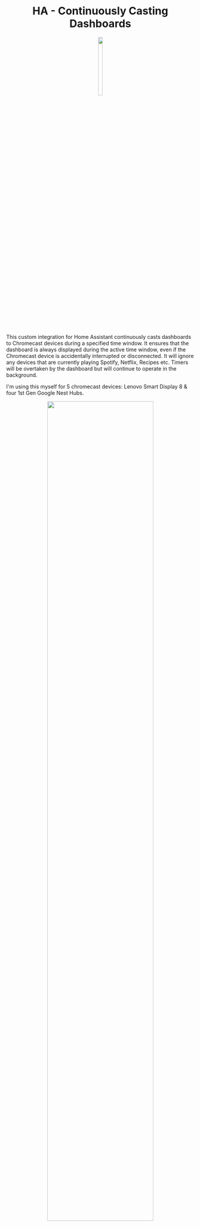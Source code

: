 # <center>**HA - Continuously Casting Dashboards** </center>

<p align="center">
  <img src="branding/logo.png" width=15% height=20%>
</p>

This custom integration for Home Assistant continuously casts dashboards to Chromecast devices during a specified time window. It ensures that the dashboard is always displayed during the active time window, even if the Chromecast device is accidentally interrupted or disconnected. It will ignore any devices that are currently playing Spotify, Netflix, Recipes etc. Timers will be overtaken by the dashboard but will continue to operate in the background.

I'm using this myself for 5 chromecast devices: Lenovo Smart Display 8 & four 1st Gen Google Nest Hubs.

<p align="center">
  <img src="https://github.com/b0mbays/continuously_casting_dashboards/assets/55556007/9cc32333-312e-41cf-bca0-e531e535a268" width=75% height=75%>
</p>
<br/><br/>

# ✨**Features:**

* Automatically casts specified Home Assistant dashboards to Chromecast devices.
* Monitors the casting state of each device and resumes casting if interrupted.
* Custom entity states for when to cast a dashboard (both globally and individual dashboards)
* Multiple dashboard casting for the same device (cast different dashboards at different times).
* Configurable global time window for active casting.
* Configurable casting interval.
* Configurable volume per device.
* Configurable start and end times per device.
* Google Home Speaker Group support.
* **Exposes sensors for configuring and viewing global settings:**

  * `sensor.cast_delay`
  * `sensor.logging_level`
  * `sensor.start_time`
  * `sensor.end_time`
  * `sensor.switch_entity_id`
  * `sensor.switch_entity_state`

  These sensors can be set via actions. For example:

  ```yaml
  action: continuously_casting_dashboards.set_cast_delay
  target:
    entity_id: sensor.cast_delay
  data:
    value: 60  # Must be between 5-300 seconds
  ```

  ```yaml
  action: continuously_casting_dashboards.set_logging_level
  target:
    entity_id: sensor.logging_level
  data:
    value: debug  # Must be one of: debug, info, warning, error, critical
  ```

  ```yaml
  action: continuously_casting_dashboards.set_start_time
  target:
    entity_id: sensor.start_time
  data:
    value: "07:00"  # Must be in HH:MM format
  ```

  ```yaml
  action: continuously_casting_dashboards.set_end_time
  target:
    entity_id: sensor.end_time
  data:
    value: "23:00"  # Must be in HH:MM format
  ```

  ```yaml
  action: continuously_casting_dashboards.set_switch_entity
  target:
    entity_id: sensor.switch_entity_id
  data:
    value: input_boolean.global_ccd_cast  # Must be a valid entity ID
  ```

  ```yaml
  action: continuously_casting_dashboards.set_switch_state
  target:
    entity_id: sensor.switch_entity_state
  data:
    value: "on"  # Any string value
  ```

<br/><br/>

✅ **Requirements:**
====================

1. **Home Assistant**
2. **[HTTPS External Access](https://www.makeuseof.com/secure-home-assistant-installation-free-ssl-certificate/?newsletter_popup=1)** which HA requires for casting and the HACS Addon installed. **Alternatively, if you have a Nabu Casa subscription then this is already set up for you.**

   - *This **does** work without external access if you are behind a valid SSL cert locally*
3. **Trusted network setup** for each Chromecast device to avoid logging in. See guide [here](https://blog.fuzzymistborn.com/homeassistant-and-catt-cast-all-the-things/) and follow the 'Trusted Networks' section half way down. You can either do your entire home network, or individual devices. You can find the IP address for each device by going to Settings -> Device Information -> Technical Information on the device.

   Your trusted networks section should then look something like this:

   ```yaml
   homeassistant:
     external_url: "<your-external-url-for-home-assistant"
     auth_providers:
       - type: trusted_networks
         trusted_networks:
           - 192.168.12.236/32 #These are my display IP addresses, replace them with your own (including the /32)
           - 192.168.12.22/32
           - 192.168.12.217/32
         trusted_users:
           192.168.12.236: <your-user-id>  #Ensure this user has admin rights too
           192.168.12.22: <your-user-id>
           192.168.12.217: <your-user-id>
         allow_bypass_login: true
       - type: homeassistant
   ```
4. **[ha-catt-fix](https://github.com/swiergot/ha-catt-fix)** setup for your dashboard to keep the display 'awake' and not time out after 10 minutes. Install steps:

   - Go to the HACS panel in Home Assistant
   - Click on the three dots in the top right corner and choose "Custom repositories"
   - Enter `swiergot/ha-catt-fix` in the "Add custom repository" field, select "Dashboard" from the "Category" dropdown, and click on the "Add" button.
   - Go to the "Frontend" tab within HACS, and click on 'Explore and download repositories" and search for 'ha-catt-fix'.
   - Click "Download"
   - Restart Home Assistant
   - Ensure that 'ha-catt-fix' is listed inside your dashboards resources. (_Your dashboard_ -> Three dots -> Edit -> Three dots -> Manage resources)
5. **[Kiosk Mode](https://github.com/NemesisRE/kiosk-mode)** for hiding the navigations bars for fullscreen dashboards on your displays.

<br/><br/>

🚀**Installation**
==================

### **HACS**

1. Go to the HACS panel in Home Assistant.
2. Click on the three dots in the top right corner and choose "Custom repositories".
3. Enter `b0mbays/continuously_casting_dashboards` in the "Add custom repository" field, select "Integration" from the "Category" dropdown, and click on the "Add" button.
4. Once the custom repository is added, you can install the integration through HACS. You should see "Continuously Cast Dashboards" in the "Integrations" tab. Click on "Download" to add it to your Home Assistant instance.
5. Restart Home Assistant to load the custom integration.
6. Setup your devices inside the configuration.yaml file, follow the steps from the configuration section below.
7. Restart again to start the integration.

<br/><br/>

⚡️**How does it work?**
=========================

The integration uses [CATT's](https://github.com/skorokithakis/catt) functionality to 'call' each of your Google Chromecast devices checking the status every 45 seconds (you can change this in the config) for any 'state' changes. If there is no media playing on the device, then the dashboard will be cast. If the device already has the dashboard casting then it will be ignored. And if there is youtube/recipes/spotify playing on the device then it will also be ignored.

The casting functionality within Home Assistant requires your instance to be accesible via HTTPS with either paying for a Nabu Casa subscription or setting this up yourself. I opted to subscribe to Nabu Casa to help support HA development. Previously, I did set this up myself and the guide I used is [here](https://www.makeuseof.com/secure-home-assistant-installation-free-ssl-certificate/?newsletter_popup=1).

<br/><br/>

⚙️**Configuration**
=====================

### UI Configuration

The integration can be configured through the Home Assistant UI:

1. Go to **Settings** > **Devices & Services**
2. Click the **Add Integration** button
3. Search for "Continuously Casting Dashboards"
4. Follow the configuration steps:

   - Set global settings (logging level, cast delay, time window)
   - Add devices and their dashboards
   - Configure dashboard-specific settings (URL, volume, time window, etc.)

   Further explanation of configuration parameters is provided in the YAML examples below.

### YAML Configuration

The integration also supports YAML configuration. If you have an existing YAML configuration, it will be automatically imported into the UI configuration when you add the integration.

**Note**: After importing YAML configuration, it is recommended to manage your configuration through the UI.

To configure the integration via YAML, add the following to your `configuration.yaml` file:

```yaml
continuously_casting_dashboards:
  logging_level: warning #Required: Set the logging level - debug/info/warning (default is 'warning' - try 'debug' for debugging)
  cast_delay: 45 #Required: Time (in seconds) for casting checks between each device.
  start_time: "07:00" #Optional: Global start time of the casting window (format: "HH:MM") - Default is set to "07:00" and can be individually overwritten per device below.
  end_time: "01:00" #Optional: Global end time of the casting window (format: "HH:MM") and must be after "00:00". Default is set to "01:00" and can be individually overwritten per device below.
  devices:
    "<Display_Name>": #Required: Display name or IP address of your device. Find this on the actual device's settings or inside the Google Home app.
      - dashboard_url: "<Dashboard_URL>" #Required: Dashboard URL to be casted (This must be the local IP address of your HA instance, not homeassistant.local)
        volume: 5 #Optional: Volume to set the display. (If you remove this, the device will remain the same volume)
        start_time: "07:00" #Optional: Set the start time for this device
        end_time: "01:00" #Optional: Set the end time for this device
    "<Display_Name>": 
      - dashboard_url: "<Dashboard_URL>" 
        volume: <Volume>
        start_time: "<Start_Time>" 
        end_time: "<End_Time>"
        speaker_groups: #Optional: Here you can set speaker groups that your device might be a member of to skip casting if they are active.
          - "<Speaker group name>" #Optional: Speaker group name
          - "<Speaker group name>" #Optional: Extra speaker group names

    #You can then add more devices repeating the above format:

    # Examples:
    # "Office display":
    #   - dashboard_url: "http://192.168.12.104:8123/nest-dashboard/default_view?kiosk"
    #     volume: 7
    #     start_time: "06:00" 
    #     end_time: "18:00"
    # "Kitchen display":
    #   - dashboard_url: "http://192.168.12.104:8123/kitchen-dashboard/default_view?kiosk"
    #     volume: 9
    #     start_time: "06:00" 
    #     end_time: "22:00"
    # "192.168.12.217":  //IP address can also be used
    #   - dashboard_url: "http://192.168.12.104:8123/nest-dashboard/default_view?kiosk"
    #     volume: 4
    #     start_time: "18:00" 
    #     end_time: "03:00"
    #     speaker_groups:
    #       - "Upstairs Speakers"
    #       - "Downstairs Speakers"
```

<br/><br/>
**↕️ Multiple dashboard casting**
===================================

With this feature, you can configure multiple dashboards to be cast at different times for the same device. To enable this feature, add multiple dashboards and time windows to each devices configuration, for example:

```yaml
devices:
   ...
     "Office display":
       - dashboard_url: "http://192.168.12.104:8123/day-dashboard/default_view?kiosk"
         volume: 7
         start_time: "07:00" 
         end_time: "23:59"
       - dashboard_url: "http://192.168.12.104:8123/night-dashboard/default_view?kiosk"
         volume: 7
         start_time: "00:01" 
         end_time: "03:00"
```

<br/><br/>

<br/><br/>
**🎮Casting based on entity states**
====================================

With this feature, you can control if the casting will start or stop based on a HA entity either globally or per device. For example, lets create a new boolean switch inside your configuration.yaml file of which you want to use to control the casting - for example:

```yaml
input_boolean:
  global_ccd_cast:
    name: "CCD Global Casting"
    initial: on
```

For the above entity we have named it 'global_ccd_cast' and configured it to be initiallty set to 'on'. This means that if Home Assistant restarts, then casting will always be enabled. And then if we were to switch the entity to 'off' then casting will be stopped globally for all devices.

Now we need to add this entity to the global CCD section inside your configuration.yaml file:

```yaml
continuously_casting_dashboards:
  logging_level: debug
  cast_delay: 25
  start_time: "06:00"
  end_time: "02:00"
  switch_entity_id: "input_boolean.global_ccd_cast"
  devices:
    ...
```

We have added the 'switch_entity_id' field to our main section with the CCD configuration. This means it will either start or stop casting based on whether this switch is enabled or disabled.

By default, the integration considers an entity to be "enabled" when its state is one of: 'on', 'true', 'home', or 'open'. You can also specify a custom state to be considered as "enabled" using the `switch_entity_state` parameter.

```yaml
continuously_casting_dashboards:
  logging_level: debug
  cast_delay: 25
  start_time: "06:00"
  end_time: "02:00"
  switch_entity_id: "sensor.human_is_home"
  switch_entity_state: "home"
  devices:
    ...
```

For the above example, you may have a sensor that detects if you are home. Then, whenever this sensor is "home" the integration will be enabled.

You can also set entity states per dashboard on the device. This will ignore the global state entirely and depend only on this entity.

For example:

```yaml
continuously_casting_dashboards:
  # global configuration...
  devices:
    "Living Room Display":
      - dashboard_url: "http://192.168.1.10:8123/lovelace/dashboard?kiosk"
        switch_entity_id: "sensor.living_room_mode"
        switch_entity_state: "entertainment"  # Custom state that enables casting
    # other devices...
```

<br/><br/>

⚠️**Troubleshooting**
=======================

- I have an annoying notification on my phone for 'DashCast'?

  On your Android phone, go to Settings > Google > All Services > Devices & sharing > Cast options > Turn off Media controls for Cast devices. This will turn off controls for any other casting device      although I don't find myself using it for anything else so I have it disabled.
- The dashboard starts on my device and then stops within a few seconds.

  If this is happening, you may not have installed the ha-catt-fix correctly and your device will be using a different state name for when a dashboard is "active". The device should be reporting "Dummy". You can find out what your device is reporting by changing the "logging_level" to "debug"; then going to the Home Assistant logs and you will see logs for this integration. In the logs you should find a log checking the status output for a working dashboard state. For example, mine looks like this:

  ```
  DEBUG (MainThread) [custom_components.continuously_casting_dashboards.dashboard_caster] Status output for Office display when checking for dashboard state 'Dummy': Title: Dummy 22:27:13 GMT+0000 (Greenwich Mean Time)
  Volume: 50
  ```
  If "Dummy" is missing here, please ensure you have installed the ha-catt-fix correctly from following the instructions from the [requirements](#requirements) section.
